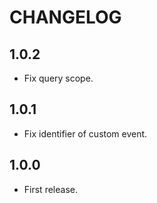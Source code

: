 # CHANGELOG

## 1.0.2

* Fix query scope.

## 1.0.1

* Fix identifier of custom event.

## 1.0.0

* First release.
